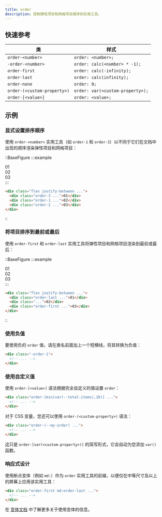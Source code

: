 ```yaml
---
title: order
description: 控制弹性项目和网格项目顺序的实用工具。
---
```


## 快速参考

类                  | 样式
---------------------- | ----------------------------
`order-<number>`       | `order: <number>;`
`-order-<number>`      | `order: calc(<number> * -1);`
`order-first`          | `order: calc(-infinity);`
`order-last`           | `order: calc(infinity);`
`order-none`           | `order: 0;`
`order-(<custom-property>)` | `order: var(<custom-property>);`
`order-[<value>]`      | `order: <value>;`

## 示例
### 显式设置排序顺序

使用 `order-<number>` 实用工具（如 `order-1` 和 `order-3`）以不同于它们在文档中出现的顺序渲染弹性项目和网格项目：

::BaseFigure
:::example
<div class="flex justify-between font-mono text-sm leading-6 font-bold text-white">
  <div class="order-3 flex h-14 w-14 items-center justify-center rounded-lg bg-sky-500">01</div>
  <div class="order-1 flex h-14 w-14 items-center justify-center rounded-lg bg-sky-500">02</div>
  <div class="order-2 flex h-14 w-14 items-center justify-center rounded-lg bg-sky-500">03</div>
</div>
:::

```html
<div class="flex justify-between ...">
  <div class="order-3 ...">01</div>
  <div class="order-1 ...">02</div>
  <div class="order-2 ...">03</div>
</div>
```
::

### 将项目排序到最前或最后

使用 `order-first` 和 `order-last` 实用工具将弹性项目和网格项目渲染到最前或最后：

::BaseFigure
:::example
<div class="flex justify-between font-mono text-sm leading-6 font-bold text-white">
  <div class="order-last flex h-14 w-14 items-center justify-center rounded-lg bg-fuchsia-500">01</div>
  <div class="flex h-14 w-14 items-center justify-center rounded-lg bg-fuchsia-500">02</div>
  <div class="order-first flex h-14 w-14 items-center justify-center rounded-lg bg-fuchsia-500">03</div>
</div>
:::

```html
<div class="flex justify-between ...">
  <div class="order-last ...">01</div>
  <div class="...">02</div>
  <div class="order-first ...">03</div>
</div>
```
::

### 使用负值

要使用负的 `order` 值，请在类名前面加上一个短横线，将其转换为负值：

```html
<div class="-order-1">
  <!-- ... -->
</div>
```

### 使用自定义值

使用 `order-[<value>]` 语法根据完全自定义的值设置 `order`：

```html
<div class="order-[min(var(--total-items),10)] ...">
  <!-- ... -->
</div>
```

对于 CSS 变量，您还可以使用 `order-(<custom-property>)` 语法：

```html
<div class="order-(--my-order) ...">
  <!-- ... -->
</div>
```

这只是 `order-[var(<custom-property>)]` 的简写形式，它会自动为您添加 `var()` 函数。

### 响应式设计

使用断点变体（例如 `md:`）作为 `order` 实用工具的前缀，以便仅在中等尺寸及以上的屏幕上应用该实用工具：

```html
<div class="order-first md:order-last ...">
  <!-- ... -->
</div>
```

在 [变体文档](https://tailwindcss.com/docs/responsive-design) 中了解更多关于使用变体的信息。
